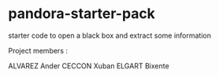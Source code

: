 # pandora-starter-pack
starter code to open a black box and extract some information

Project members :

ALVAREZ Ander
CECCON Xuban
ELGART Bixente